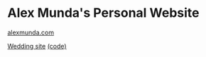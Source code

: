# Alex Munda's Personal Website

[alexmunda.com](http://alexmunda.com)

[Wedding site](http://alexmunda.com/wedding) [(code)](https://github.com/alexmunda/alexandmolly2017)
